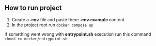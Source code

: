 ## How to run project
1) Create a **.env** file and paste there **.env.example** content.
2) In the project root run `docker compose up`

If something went wrong with **entrypoint.sh** execution run 
this command `chmod +x docker/entrypoint.sh`
